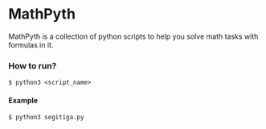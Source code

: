 # MathPyth
MathPyth is a collection of python scripts to help you solve math tasks with formulas in it.

### How to run?
```$ python3 <script_name>```

#### Example
```$ python3 segitiga.py```
